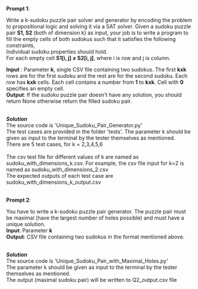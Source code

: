 __Prompt 1__: <p> Write a k-sudoku puzzle pair solver and generator by encoding the problem to propositional logic and solving it via a SAT solver. Given a sudoku puzzle pair **S1, S2** (both of dimension k) as input, your job is to write a program to fill the empty cells of both sudokus such that it satisfies the following constraints, <br/> Individual sudoku properties should hold. <br/> For each empty cell **S1[i, j] ≠ S2[i, j]**, where i is row and j is column.
</p>

**Input** : Parameter **k**, single CSV file containing two sudokus. The first **kxk** rows are for the first sudoku and the rest are for the second sudoku. Each row has **kxk** cells. Each cell contains a number from **1** to **kxk**. Cell with **0** specifies an empty cell. <br>
**Output**: If the sudoku puzzle pair doesn't have any solution, you should return None otherwise return the filled sudoku pair. <br/> <br/>

***Solution*** <br/>
The source code is 'Unique_Sudoku_Pair_Generator.py' <br/>
The test cases are provided in the folder 'tests'. The parameter k should be given as input to the terminal by the tester themselves as mentioned. <br/> 
There are 5 test cases, for k = 2,3,4,5,6
<br/><br/>
The csv test file for different values of k are named as sudoku_with_dimensions_k.csv. For example, the csv file input for k=2 is named as sudoku_with_dimensions_2.csv
<br/>
The expected outputs of each test case are sudoku_with_dimensions_k_output.csv <br/> <br/>

__Prompt 2__: <p>You have to write a k-sudoku puzzle pair generator. The puzzle pair must be maximal (have the largest number of holes possible) and must have a unique solution. <br/>
**Input**: Parameter **k** <br/>
**Output**: CSV file containing two sudokus in the format mentioned above. </p>
<br/>
***Solution*** <br/>
The source code is 'Unique_Sudoku_Pair_with_Maximal_Holes.py' <br/>
The parameter k should be given as input to the terminal by the tester themselves as mentioned. <br/>
The output (maximal sudoku pair) will be written to Q2_output.csv file

